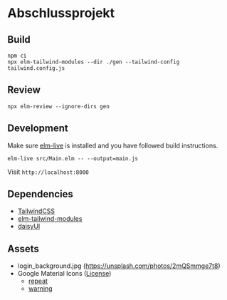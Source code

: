 # Abschlussprojekt

## Build

```
npm ci
npx elm-tailwind-modules --dir ./gen --tailwind-config tailwind.config.js
```

## Review

```
npx elm-review --ignore-dirs gen
```

## Development

Make sure [elm-live](https://github.com/wking-io/elm-live) is installed and you have followed
build instructions.

```
elm-live src/Main.elm -- --output=main.js
```

Visit `http://localhost:8000`

## Dependencies
- [TailwindCSS](https://v2.tailwindcss.com)
- [elm-tailwind-modules](https://github.com/matheus23/elm-tailwind-modules)
- [daisyUI](https://v1.daisyui.com)

## Assets
- login_background.jpg (https://unsplash.com/photos/2mQSmmge7t8)
- Google Material Icons ([License](https://github.com/google/material-design-icons#license))
  - [repeat](https://fonts.gstatic.com/s/i/short-term/release/materialsymbolsoutlined/repeat/default/48px.svg)
  - [warning](https://fonts.gstatic.com/s/i/short-term/release/materialsymbolsrounded/warning/default/48px.svg)
